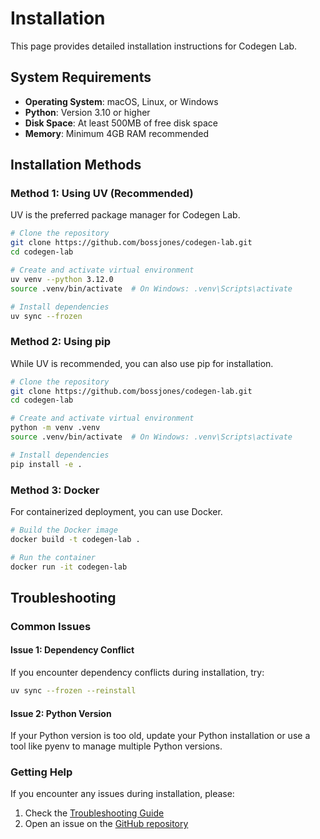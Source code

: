 # Installation

This page provides detailed installation instructions for Codegen Lab.

## System Requirements

- **Operating System**: macOS, Linux, or Windows
- **Python**: Version 3.10 or higher
- **Disk Space**: At least 500MB of free disk space
- **Memory**: Minimum 4GB RAM recommended

## Installation Methods

### Method 1: Using UV (Recommended)

UV is the preferred package manager for Codegen Lab.

```bash
# Clone the repository
git clone https://github.com/bossjones/codegen-lab.git
cd codegen-lab

# Create and activate virtual environment
uv venv --python 3.12.0
source .venv/bin/activate  # On Windows: .venv\Scripts\activate

# Install dependencies
uv sync --frozen
```

### Method 2: Using pip

While UV is recommended, you can also use pip for installation.

```bash
# Clone the repository
git clone https://github.com/bossjones/codegen-lab.git
cd codegen-lab

# Create and activate virtual environment
python -m venv .venv
source .venv/bin/activate  # On Windows: .venv\Scripts\activate

# Install dependencies
pip install -e .
```

### Method 3: Docker

For containerized deployment, you can use Docker.

```bash
# Build the Docker image
docker build -t codegen-lab .

# Run the container
docker run -it codegen-lab
```

## Troubleshooting

### Common Issues

#### Issue 1: Dependency Conflict

If you encounter dependency conflicts during installation, try:

```bash
uv sync --frozen --reinstall
```

#### Issue 2: Python Version

If your Python version is too old, update your Python installation or use a tool like pyenv to manage multiple Python versions.

### Getting Help

If you encounter any issues during installation, please:

1. Check the [Troubleshooting Guide](../troubleshooting.md)
2. Open an issue on the [GitHub repository](https://github.com/bossjones/codegen-lab/issues)
